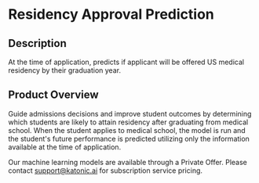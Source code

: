 # Residency Approval Prediction

## Description
At the time of application, predicts if applicant will be offered US medical residency by their graduation year.

## Product Overview
Guide admissions decisions and improve student outcomes by determining which students are likely to attain residency after graduating from medical school. When the student applies to medical school, the model is run and the student's future performance is predicted utilizing only the information available at the time of application. 

Our machine learning models are available through a Private Offer. Please contact support@katonic.ai for subscription service pricing.
